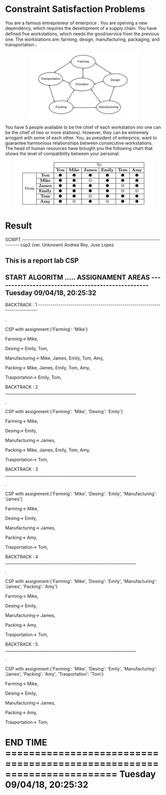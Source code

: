 # Constraint Satisfaction Problems

You are a famous entrepreneur of enterprice
. You are opening a new dependency, which requires the development of a supply chain. You have deﬁned ﬁve workstations, which needs the good/service from the previous one. The workstations are: farming, design, manufacturing, packaging, and transportation.: 


<p align="center">
  <img src="Images/CSP.png" width="350" title="hover text">
</p>

You have 5 people available to be the chief of each workstation (no one can be the chief of two or more stations). However, they can be extremely arrogant with some of each other. You, as president of enterprice, want to guarantee harmonious relationships between consecutive workstations. The head of human resources have brought you the following chart that shows the level of compatibility between your personal:


<p align="center">
  <img src="Images/Table.png" width="450" title="hover text">
</p>


Result
==========================

SCRIPT ----------------------------------------------------------------------------
csp2 (ver. Unknown)
Andrea Rey, Jose Lopez

This is a report lab CSP
-----------------------------------------------------------------------------------------

START ALGORITM ..... ASSIGNAMENT AREAS --------------------------------------------------
                                                      Tuesday 09/04/18, 20:25:32
----------------------------------------------------------------------------

BACKTRACK : 1 -----------------------------------------------------------------------------

.


CSP with assignment:{'Farming': 'Mike'}

Farming-> Mike, 

Desing-> Emily, Tom, 

Manufacturing-> Mike, James, Emily, Tom, Amy, 

Packing-> Mike, James, Emily, Tom, Amy, 

Trasportation-> Emily, Tom, 

BACKTRACK : 2 __________________________________________________________________

.


CSP with assignment:{'Farming': 'Mike', 'Desing': 'Emily'}

Farming-> Mike, 

Desing-> Emily, 

Manufacturing-> James, 

Packing-> Mike, James, Emily, Tom, Amy, 

Trasportation-> Tom, 

BACKTRACK : 3 __________________________________________________________________

.


CSP with assignment:{'Farming': 'Mike', 'Desing': 'Emily', 'Manufacturing': 'James'}

Farming-> Mike, 

Desing-> Emily, 

Manufacturing-> James, 

Packing-> Amy, 

Trasportation-> Tom, 

BACKTRACK : 4 __________________________________________________________________

.


CSP with assignment:{'Farming': 'Mike', 'Desing': 'Emily', 'Manufacturing': 'James', 'Packing': 'Amy'}

Farming-> Mike, 

Desing-> Emily, 

Manufacturing-> James, 

Packing-> Amy, 

Trasportation-> Tom, 

BACKTRACK : 5 __________________________________________________________________

.


CSP with assignment:{'Farming': 'Mike', 'Desing': 'Emily', 'Manufacturing': 'James', 'Packing': 'Amy', 'Trasportation': 'Tom'}

Farming-> Mike, 

Desing-> Emily, 

Manufacturing-> James, 

Packing-> Amy, 

Trasportation-> Tom, 

END TIME =======================================================================
                                                      Tuesday 09/04/18, 20:25:32
================================================================================
